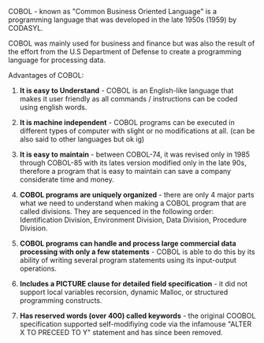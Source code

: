 COBOL - known as "Common Business Oriented Language" is a programming language
that was developed in the late 1950s (1959) by CODASYL. 

COBOL was mainly used for business and finance but was also the result of the
effort from the U.S Department of Defense to create a programming language for processing data.

Advantages of COBOL:
 
  1. **It is easy to Understand** - COBOL is an English-like language that makes it user friendly as all commands / instructions can be coded using english words.

  2. **It is machine independent** - COBOL programs can be executed in different types of computer with slight or no modifications at all. (can be also said to other languages but ok ig)

  3. **It is easy to maintain** - between COBOL-74, it was revised only in 1985 through COBOL-85 with its lates version modified only in the late 90s, therefore a program that is easy to maintain can save a company considerate time and money.

  4. **COBOL programs are uniquely organized** - there are only 4 major parts what we need to understand when making a COBOL program that are called divisions. They are sequenced in the following order:
  Identification Division, Environment Division, Data Division, Procedure Division.

  5. **COBOL programs can handle and process large commercial data processing with only a few statements** - COBOL is able to do this by its ability of writing several program statements using its input-output operations.

  6. **Includes a PICTURE clause for detailed field specification** - it did not support local variables recorsion, dynamic Malloc, or structured programming constructs.

  7. **Has reserved words (over 400) called keywords** - the original COOBOL specification supported self-modifiying code via the infamouse "ALTER X TO PRECEED TO Y" statement and has since been removed.

     
